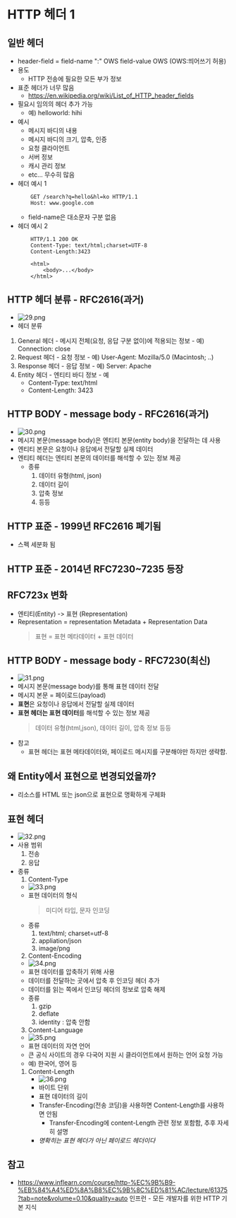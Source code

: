 
# HTTP 헤더 1

## 일반 헤더
 - header-field = field-name ":" OWS field-value OWS (OWS:띄어쓰기 허용)
 - 용도
   - HTTP 전송에 필요한 모든 부가 정보
 - 표준 헤더가 너무 많음
   - https://en.wikipedia.org/wiki/List_of_HTTP_header_fields
 - 필요시 임의의 헤더 추가 가능
   - 예) helloworld: hihi
 - 예시
   - 메시지 바디의 내용
   - 메시지 바디의 크기, 압축, 인증
   - 요청 클라이언트
   - 서버 정보
   - 캐시 관리 정보
   - etc... 무수히 많음
 - 헤더 예시 1
    ```
        GET /search?q=hello&hl=ko HTTP/1.1
        Host: www.google.com
    ```
     - field-name은 대소문자 구분 없음
 - 헤더 예시 2
    ```
        HTTP/1.1 200 OK
        Content-Type: text/html;charset=UTF-8
        Content-Length:3423

        <html>
            <body>...</body>
        </html>
    ```

## HTTP 헤더 분류 - RFC2616(과거)
 - ![29.png](./img/29.png)
 - 헤더 분류
  1. General 헤더
    - 메시지 전체(요청, 응답 구분 없이)에 적용되는 정보
    - 예) Connection: close
  3. Request 헤더
    - 요청 정보
    - 예) User-Agent: Mozilla/5.0 (Macintosh; ..)
  4. Response 헤더
    - 응답 정보
    - 예) Server: Apache
  5. Entity 헤더
    - 엔티티 바디 정보
    - 예
      - Content-Type: text/html
      - Content-Length: 3423

## HTTP BODY - message body - RFC2616(과거)
 - ![30.png](./img/30.png)
 - 메시지 본문(message body)은 엔티티 본문(entity body)을 전달하는 데 사용
 - 엔티티 본문은 요청이나 응답에서 전달할 실제 데이터
 - 엔티티 헤더는 엔티티 본문의 데이터를 해석할 수 있는 정보 제공
   -  종류
        1. 데이터 유형(html, json)
        2. 데이터 길이
        3. 압축 정보 
        4. 등등

## HTTP 표준 - 1999년 RFC2616 폐기됨
 - 스펙 세분화 됨
## HTTP 표준 - 2014년 RFC7230~7235 등장

## RFC723x 변화
 - 엔티티(Entity) -> 표현 (Representation)
 - Representation = representation Metadata + Representation Data
    > 표현 = 표현 메타데이터 + 표현 데이터

## HTTP BODY - message body - RFC7230(최신)
 - ![31.png](./img/31.png)
 - 메시지 본문(message body)를 통해 표현 데이터 전달
 - 메시지 본문 = 페이로드(payload)
 - **표현**은 요청이나 응답에서 전달할 실제 데이터
 - **표현 헤더는 표현 데이터**를 해석할 수 있는 정보 제공
   > 데이터 유형(html,json), 데이터 길이, 압축 정보 등등
 - 참고
   - 표현 헤더는 표현 메타데이터와, 페이로드 메시지를 구분해야만 하지만 생략함.  

## 왜 Entity에서 표현으로 변경되었을까?
 - 리소스를 HTML 또는 json으로 표현으로 명확하게 구체화 

## 표현 헤더
 -  ![32.png](./img/32.png)
 -  사용 범위
    1. 전송
    2. 응답
 -  종류
    1. Content-Type
      - ![33.png](./img/33.png)
      - 표현 데이터의 형식
        > 미디어 타입, 문자 인코딩 
      - 종류
        1. text/html; charset=utf-8
        2. appliation/json
        3. image/png 
    2. Content-Encoding
      - ![34.png](./img/34.png)
      - 표현 데이터를 압축하기 위해 사용
      - 데이터를 전달하는 곳에서 압축 후 인코딩 헤더 추가
      - 데이터를 읽는 쪽에서 인코딩 헤더의 정보로 압축 해제
      - 종류
        1. gzip
        2. deflate
        3. identity : 압축 안함
    3. Content-Language
      - ![35.png](./img/35.png)
      - 표현 데이터의 자연 언어
      - 큰 공식 사이트의 경우 다국어 지원 시 클라이언트에서 원하는 언어 요청 가능
      - 예) 한국어, 영어 등
    1. Content-Length
       - ![36.png](./img/36.png)
       - 바이트 단위
       - 표현 데이터의 길이
       - Transfer-Encoding(전송 코딩)을 사용하면 Content-Length를 사용하면 안됨
         - Transfer-Encoding에 content-Length 관련 정보 포함함, 추후 자세히 설명
       - *명확히는 표현 헤더가 아닌 페이로드 헤더이다*

## 참고
 - https://www.inflearn.com/course/http-%EC%9B%B9-%EB%84%A4%ED%8A%B8%EC%9B%8C%ED%81%AC/lecture/61375?tab=note&volume=0.10&quality=auto 인프런 - 모든 개발자를 위한 HTTP 기본 지식